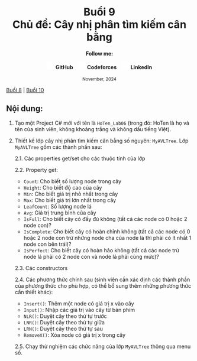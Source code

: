 <div align="center">
	<h1>Buổi 9<br>Chủ đề: Cây nhị phân tìm kiếm cân bằng</h1>
</div>

<div align="center">
  <p><strong>Follow me:</strong></p>
</div>

<div align="center">
  <p>
    <img src="https://github.com/k1enn/software-engineer-notes/blob/main/subjects/web-programming/Buoi1/Bai01/images/github.png" alt="GitHub Logo" width="20" height="20" />
    <strong><a style="text-decoration:none;" href="https://github.com/k1enn" target="_blank">GitHub</a></strong>
    <img style="padding-left: 10px; " src="https://github.com/k1enn/software-engineer-notes/blob/main/subjects/web-programming/Buoi1/Bai01/images/codeforces.png" alt="Codeforces Logo" width="20" height="20" />
    <strong><a style="text-decoration:none;" href="https://codeforces.com/profile/dinhtrungkien" target="_blank">Codeforces</a></strong>
    <img style="padding-left: 10px;" src="https://github.com/k1enn/software-engineer-notes/blob/main/subjects/web-programming/Buoi1/Bai01/images/linkedin.png" alt="LinkedIn Logo" width="20" height="20" />
    <strong><a style="text-decoration:none;" href="https://www.linkedin.com/in/k1enn/" target="_blank">LinkedIn</a></strong>
  </p>
      <small> November, 2024</small>
</div>

[Buổi 8](https://github.com/k1enn/software-engineer-notes/blob/main/subjects/data-structures-and-algorithms-exercises/Buoi8/buoi8.md) | [Buổi 10](https://github.com/k1enn/software-engineer-notes/blob/main/subjects/data-structures-and-algorithms-exercises/Buoi10/buoi10.md) 
## Nội dung: 

1. Tạo một Project C# mới với tên là `HoTen_Lab06` (trong đó: HoTen là họ và tên của sinh viên, không khoảng trắng và không dấu tiếng Việt).

2. Thiết kế lớp cây nhị phân tìm kiếm cân bằng số nguyên: `MyAVLTree`. Lớp `MyAVLTree` gồm các thành phần sau:

   2.1. Các properties get/set cho các thuộc tính của lớp
   
   2.2. Property get:
   
   - `Count`: Cho biết số lượng node trong cây
   - `Height`: Cho biết độ cao của cây
   - `Min`: Cho biết giá trị nhỏ nhất trong cây
   - `Max`: Cho biết giá trị lớn nhất trong cây
   - `LeafCount`: Số lượng node lá
   - `Avg`: Giá trị trung bình của cây
   - `IsFull`: Cho biết cây có đầy đủ không (tất cả các node có 0 hoặc 2 node con)?
   - `IsComplete`: Cho biết cây có hoàn chỉnh không (tất cả các node có 0 hoặc 2 node con trừ những node cha của node lá thì phải có ít nhất 1 node con bên trái)?
   - `IsPerfect`: Cho biết cây có hoàn hảo không (tất cả các node trừ node lá phải có 2 node con và node lá phải cùng mức)?

   2.3. Các constructors

   2.4. Các phương thức chính sau (sinh viên cần xác định các thành phần của phương thức cho phù hợp, có thể bổ sung thêm những phương thức cần thiết khác):
   
   - `Insert()`: Thêm một node có giá trị x vào cây
   - `Input()`: Nhập các giá trị vào cây từ bàn phím
   - `NLR()`: Duyệt cây theo thứ tự trước
   - `LNR()`: Duyệt cây theo thứ tự giữa
   - `LRN()`: Duyệt cây theo thứ tự sau
   - `RemoveX()`: Xóa node có giá trị x trong cây

   2.5. Chạy thử nghiệm các chức năng của lớp `MyAVLTree` thông qua menu số.
